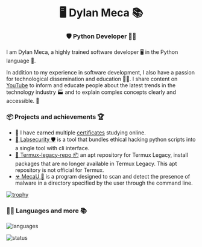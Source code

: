 <h1 align="center">🖥️ Dylan Meca 📚</h1>
<h3 align="center">🛡️ Python Developer 👨‍💻</h3>

I am Dylan Meca, a highly trained software developer 🖥️ in the Python language 🐍. 

In addition to my experience in software development, I also have a passion for technological dissemination and education 👨‍💻. I share content on [YouTube](https://www.youtube.com/c/DylanMeca) to inform and educate people about the latest trends in the technology industry 🏭 and to explain complex concepts clearly and accessible. 📜

### 📦 Projects and achievements 🏆

- 📜 I have earned multiple [certificates](https://dylanmeca.github.io/mis-certificados.html) studying online. 
- [🔬 Labsecurity 🛡️](https://github.com/dylanmeca/labsecurity) is a tool that bundles ethical hacking python scripts into a single tool with cli interface.
- [📱 Termux-legacy-repo 📦](https://github.com/dylanmeca/termux-legacy-repo) an apt repository for Termux Legacy, install packages that are no longer available in Termux Legacy. This apt repository is not official for Termux.
- [☣ MecaU 🦠](https://github.com/dylanmeca/MecaU) is a program designed to scan and detect the presence of malware in a directory specified by the user through the command line. 

[![trophy](https://github-profile-trophy.vercel.app/?username=dylanmeca)](https://github.com/ryo-ma/github-profile-trophy)

### 👨‍💻 Languages and more 📚

![languages](https://github-readme-stats.vercel.app/api/top-langs/?username=dylanmeca&layout=compact)

![status](https://github-readme-stats.vercel.app/api?username=dylanmeca)
